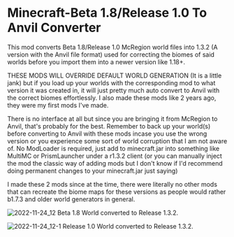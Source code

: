 # Minecraft-Beta 1.8/Release 1.0 To Anvil Converter
This mod converts Beta 1.8/Release 1.0 McRegion world files into 1.3.2 (A version with the Anvil file format) used for correcting the biomes of said worlds before you import them into a newer version like 1.18+. 

THESE MODS WILL OVERRIDE DEFAULT WORLD GENERATION (It is a little jank) but if you load up your worlds with the corresponding mod to what version it was created in, it will just pretty much auto convert to Anvil with the correct biomes effortlessly. I also made these mods like 2 years ago, they were my first mods I've made.

There is no interface at all but since you are bringing it from McRegion to Anvil, that's probably for the best. Remember to back up your world(s) before converting to Anvil with these mods incase you use the wrong version or you experience some sort of world corruption that I am not aware of. No ModLoader is required, just add to minecraft.jar into something like MultiMC or PrismLauncher under a r1.3.2 client (or you can manually inject the mod the classic way of adding mods but I don't know if I'd recommend doing permanent changes to your minecraft.jar just saying)

I made these 2 mods since at the time, there were literally no other mods that can recreate the biome maps for these versions as people would rather b1.7.3 and older world generators in general.

![2022-11-24_12](https://github.com/ShadowMorde/Minecraft-LateBetaToAnvilConverter/assets/123754902/0b2b48aa-a38e-4a49-a4a9-cdba5cb20c36)
Beta 1.8 World converted to Release 1.3.2.

![2022-11-24_12-1](https://github.com/ShadowMorde/Minecraft-LateBetaToAnvilConverter/assets/123754902/b3e38fb3-fbff-4af7-8c98-e07ebb01b48d)
Release 1.0 World converted to Release 1.3.2.
